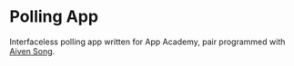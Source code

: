 # Polling App

Interfaceless polling app written for App Academy, pair programmed with [Aiven Song](https://github.com/aivensong/polling_app).
